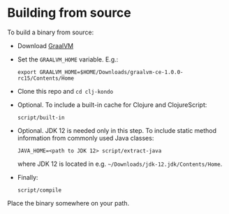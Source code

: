 # Building from source

To build a binary from source:

* Download [GraalVM](https://github.com/oracle/graal/releases)

* Set the `GRAALVM_HOME` variable. E.g.:

      export GRAALVM_HOME=$HOME/Downloads/graalvm-ce-1.0.0-rc15/Contents/Home

* Clone this repo and `cd clj-kondo`

* Optional. To include a built-in cache for Clojure and ClojureScript:

      script/built-in

* Optional. JDK 12 is needed only in this step. To include static method
  information from commonly used Java classes:

      JAVA_HOME=<path to JDK 12> script/extract-java

  where JDK 12 is located in e.g. `~/Downloads/jdk-12.jdk/Contents/Home`.

* Finally:

      script/compile

Place the binary somewhere on your path.
